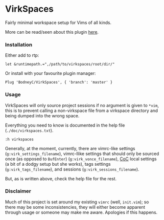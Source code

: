 VirkSpaces
==========

Fairly minimal workspace setup for Vims of all kinds.

More can be read/seen about this plugin [here](https://benjc.me/blog/2019/06/20/virk-spaces.html).


### Installation

Either add to rtp:

    let &runtimepath.=",/path/to/virkspaces/root/dir/"

Or install with your favourite plugin manager:

    Plug 'BodneyC/VirkSpaces', { 'branch': 'master' }


### Usage

VirkSpaces will only source project sessions if no argument is given to `*vim`, this is to prevent calling a non-virkspace file from a virkspace directory and being dumped into the wrong space.

Everything you need to know is documented in the help file (`./doc/virkspaces.txt`).

    :h virkspaces

Generally, at the moment, currently, there are vimrc-like settings (`g:virk_settings_filename`), vimrc-llike settings that should only be sourced once (as opposed to `BufEnter`) (`g:virk_vonce_filename`), [CoC](https://github.com/neoclide/coc.nvim) local settings (a bit of a dodgy setup but she works), tags settings (`g:virk_tags_filename`), and sessions (`g:virk_sessions_filename`).

But, as is written above, check the help file for the rest.


### Disclaimer

Much of this project is set around my existing `vimrc` (well, `init.vim`); so there may be some inconsistencies, they will either become apparent through usage or someone may make me aware. Apologies if this happens.
